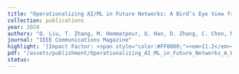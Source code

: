 ```yaml
---
title: "Operationalizing AI/ML in Future Networks: A Bird’s Eye View from the System Perspective"
collection: publications
year: 2024  
authors: "Q. Liu, T. Zhang, M. Hemmatpour, Q. Han, D. Zhang, C. Chen, M. Mellia, A. Aghasaryan"
journal: "IEEE Communications Magazine"
highlight: '[Impact Factor: <span style="color:#FF0000;"><em>11.2</em></span>]'
pdf: "/assets/publishment/Operationalizing_AI_ML_in_Future_Networks_A_Birds_Eye_View_from_the_System_Perspective.pdf"
status:
---
```

